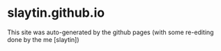 # slaytin.github.io

This site was auto-generated by the github pages (with some re-editing done by the me [slaytin])
